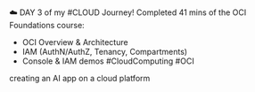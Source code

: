 
☁️ DAY 3 of my #CLOUD Journey!
Completed 41 mins of the OCI Foundations course:
- OCI Overview & Architecture
- IAM (AuthN/AuthZ, Tenancy, Compartments)
- Console & IAM demos
#CloudComputing #OCI


creating an AI app on a cloud platform


